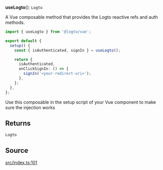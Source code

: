 **useLogto**(): `Logto`

A Vue composable method that provides the Logto reactive refs and auth methods.

```ts
import { useLogto } from '@logto/vue';

export default {
  setup() {
    const { isAuthenticated, signIn } = useLogto();

    return {
      isAuthenticated,
      onClickSignIn: () => {
        signIn('<your-redirect-uri>');
      },
    };
  },
};
```

Use this composable in the setup script of your Vue component to make sure the injection works

## Returns

`Logto`

## Source

[src/index.ts:101](https://github.com/logto-io/js/blob/54d7193/packages/vue/src/index.ts#L101)
